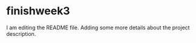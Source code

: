# finishweek3
I am editing the README file. Adding some more details about the project description.
